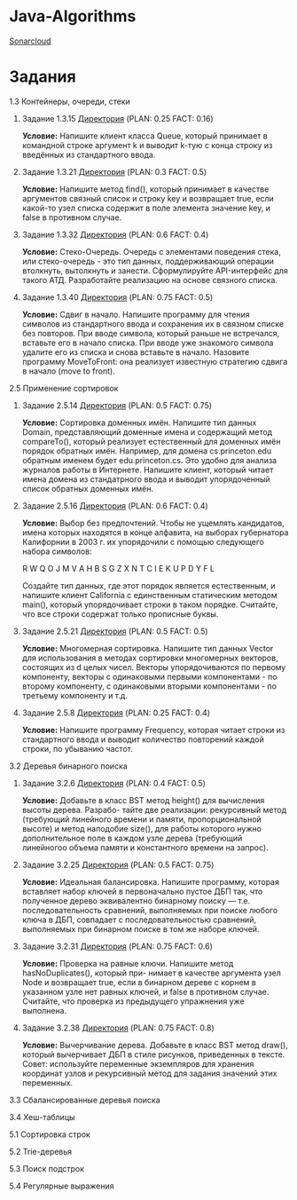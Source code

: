 # Java-Algorithms
[Sonarcloud](https://sonarcloud.io/project/overview?id=ahahaharu_Java-Algorithms)

# Задания
1.3 Контейнеры, очереди, стеки
  1) Задание 1.3.15 [Директория](Tasks/1.3/Task_15/src/org/example) (PLAN: 0.25 FACT: 0.16)
     
     **Условие:** Напишите клиент класса Queue, который принимает в командной строке аргумент k и выводит k-тую с конца строку из введённых из стандартного ввода.
  2) Задание 1.3.21 [Директория](Tasks/1.3/Task_21/src/org/example) (PLAN: 0.3 FACT: 0.5)
     
     **Условие:** Напишите метод find(), который принимает в качестве аргументов связный список и строку key и возвращает true, если какой-то узел списка содержит в поле элемента значение key, и false в противном случае.
  3) Задание 1.3.32 [Директория](Tasks/1.3/Task_32/src/org/example) (PLAN: 0.6 FACT: 0.4)
     
     **Условие:** Стеко-Очередь. Очередь с элементами поведения стека, или стеко-очередь - это тип данных, поддерживающий операции втолкнуть, вытолкнуть и занести. Сформулируйте API-интерфейс для такого АТД. Разработайте реализацию на основе связного списка.
  4) Задание 1.3.40 [Директория](Tasks/1.3/Task_40/src/org/example) (PLAN: 0.75 FACT: 0.5)

     **Условие:** Сдвиг в начало. Напишите программу для чтения символов из стандартного ввода и сохранения их в связном списке без повторов. При вводе символа, который раньше не встречался, вставьте его в начало списка. При вводе уже знакомого символа удалите его из списка и снова вставьте в начало. Назовите программу MoveToFront: она реализует известную стратегию сдвига в начало (move to front).
     
2.5 Применение сортировок

  1) Задание 2.5.14 [Директория](Tasks/2.5/Task_14/src/org/example) (PLAN: 0.5 FACT: 0.75)

     **Условие:** Сортировка доменных имён. Напишите тип данных Domain, представляющий доменные имена и содержащий метод compareTo(), который реализует естественный для доменных имён порядок обратных имён. Например, для домена cs.princeton.edu обратным именем будет edu.princeton.cs. Это удобно для анализа журналов работы в Интернете. Напишите клиент, который читает имена домена из стандатрного ввода и выводит упорядоченный список обратных доменных имён.

  2) Задание 2.5.16 [Директория](Tasks/2.5/Task_16/src/org/example) (PLAN: 0.6 FACT: 0.4)

     **Условие:** Выбор без предпочтений. Чтобы не ущемлять кандидатов, имена которых находятся в конце алфавита, на выборах губернатора Калифорнии в 2003 г. их упорядочили с помощью следующего набора символов:

      R W Q O J M V A H B S G Z X N T C I E K U P D Y F L

      Создайте тип данных, где этот порядок является естественным, и напишите клиент California с единственным статическим методом main(), который упорядочивает строки в таком порядке. Считайте, что все строки содержат только прописные буквы.

  3) Задание 2.5.21 [Директория](Tasks/2.5/Task_21/src/org/example) (PLAN: 0.5 FACT: 0.5)

     **Условие:** Многомерная сортировка. Напишите тип данных Vector для использования в методах сортировки многомерных векторов, состоящих из d целых чисел. Векторы упорядочиваются по первому компоненту, векторы с одинаковыми первыми компонентами - по второму компоненту, с одинаковыми вторыми компонентами - по третьему компоненту и т.д.

  4) Задание 2.5.8 [Директория](Tasks/2.5/Task_8/src/org/example) (PLAN: 0.25 FACT: 0.4)

     **Условие:** Напишите программу Frequency, которая читает строки из стандартного ввода и выводит количество повторений каждой строки, по убыванию частот.

3.2 Деревья бинарного поиска

  1) Задание 3.2.6 [Директория](Tasks/3.2/Task_6/src/org/example) (PLAN: 0.4 FACT: 0.5)

     **Условие:** Добавьте в класс BST метод height() для вычисления высоты дерева. Разрабо-
тайте две реализации: рекурсивный метод (требующий линейного времени и памяти, пропорциональной высоте) и метод наподобие size(), для работы которого нужно дополнительное поле в каждом узле дерева (требующий линейногоо объема памяти и константного времени на запрос).

  2) Задание 3.2.25 [Директория](Tasks/3.2/Task_25/src/org/example) (PLAN: 0.5 FACT: 0.75)

     **Условие:** Идеальная балансировка. Напишите программу, которая вставляет набор ключей в первоначально пустое ДБП так, что полученное дерево эквивалентно бинарному поиску — т.е. последовательность сравнений, выполняемых при поиске любого ключа в ДБП, совпадает с последовательностью сравнений, выполняемых при бинарном поиске в том же наборе ключей.

  3) Задание 3.2.31 [Директория](Tasks/3.2/Task_31/src/org/example) (PLAN: 0.75 FACT: 0.6)

     **Условие:** Проверка на равные ключи. Напишите метод hasNoDuplicates(), который при-
нимает в качестве аргумента узел Node и возвращает true, если в бинарном дереве с корнем в указанном узле нет равных ключей, и false в противном случае. Считайте, что проверка из предыдущего упражнения уже выполнена.

  4) Задание 3.2.38 [Директория](Tasks/3.2/Task_38/src/org/example) (PLAN: 0.75 FACT: 0.8)

     **Условие:** Вычерчивание дерева. Добавьте в класс BST метод draw(), который вычерчивает ДБП в стиле рисунков, приведенных в тексте. Совет: используйте переменные экземпляров для хранения координат узлов и рекурсивный метод для задания значений этих переменных.


3.3 Сбалансированные деревья поиска

3.4 Хеш-таблицы

5.1 Сортировка строк

5.2 Trie-деревья

5.3 Поиск подстрок

5.4 Регулярные выражения

